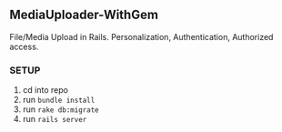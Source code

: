 ## MediaUploader-WithGem

File/Media Upload in Rails. Personalization, Authentication, Authorized access.

### SETUP

1. cd into repo
2. run `bundle install`
3. run `rake db:migrate`
4. run `rails server`


